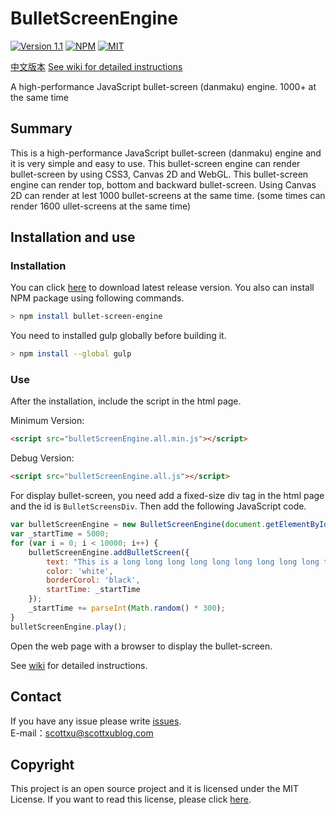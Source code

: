 # BulletScreenEngine
[![Version 1.1](https://img.shields.io/badge/version-1.1-brightgreen.svg?style=flat-square)](https://github.com/iamscottxu/BulletScreenEngine/releases/tag/v1.1)
[![NPM](https://img.shields.io/npm/v/bullet-screen-engine.svg?style=flat-square)](https://www.npmjs.com/package/bullet-screen-engine)
[![MIT](https://img.shields.io/github/license/mashape/apistatus.svg?style=flat-square)](https://github.com/iamscottxu/BulletScreenEngine/blob/master/LICENSE)

[中文版本](https://github.com/iamscottxu/BulletScreenEngine/blob/master/README.md)
[See wiki for detailed instructions](https://github.com/iamscottxu/BulletScreenEngine/wiki)

A high-performance JavaScript bullet-screen (danmaku) engine. 1000+ at the same time

## Summary
This is a high-performance JavaScript bullet-screen (danmaku) engine and it is very simple and easy to use. This bullet-screen engine can render bullet-screen by using CSS3, Canvas 2D and WebGL. This bullet-screen engine can render top, bottom and backward bullet-screen. Using Canvas 2D can render at lest 1000 bullet-screens at the same time. (some times can render 1600 ullet-screens at the same time)

## Installation and use
### Installation
You can click [here](https://github.com/iamscottxu/BulletScreenEngine/releases/tag/v1.1) to download latest release version. You also can install NPM package using following commands.
```Bash
> npm install bullet-screen-engine
```
You need to installed gulp globally before building it. 
```Bash
> npm install --global gulp
```
### Use
After the installation, include the script in the html page.

Minimum Version:
```Html
<script src="bulletScreenEngine.all.min.js"></script>
```
Debug Version:
```Html
<script src="bulletScreenEngine.all.js"></script>
```
For display bullet-screen, you need add a fixed-size div tag in the html page and the id is `BulletScreensDiv`. Then add the following JavaScript code.
```JavaScript
var bulletScreenEngine = new BulletScreenEngine(document.getElementById('BulletScreensDiv'));
var _startTime = 5000;
for (var i = 0; i < 10000; i++) {
    bulletScreenEngine.addBulletScreen({
        text: "This is a long long long long long long long long long test(^_^)",
        color: 'white',
        borderCorol: 'black',
        startTime: _startTime
    });
    _startTime += parseInt(Math.random() * 300);
}
bulletScreenEngine.play();
```
Open the web page with a browser to display the bullet-screen. 

See [wiki](https://github.com/iamscottxu/BulletScreenEngine/wiki) for detailed instructions.

## Contact
If you have any issue please write [issues](https://github.com/iamscottxu/BulletScreenEngine/issues).<br/>
E-mail：[scottxu@scottxublog.com](mailto:scottxu@scottxublog.com)

## Copyright
This project is an open source project and it is licensed under the MIT License. If you want to read this license, please click [here](https://github.com/iamscottxu/BulletScreenEngine/blob/master/LICENSE).